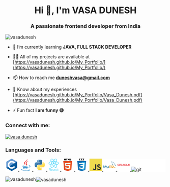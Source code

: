 <h1 align="center">Hi 👋, I'm VASA DUNESH</h1>
<h3 align="center">A passionate frontend developer from India</h3>

<p align="left"> <img src="https://komarev.com/ghpvc/?username=vasadunesh&label=Profile%20views&color=0e75b6&style=flat" alt="vasadunesh" /> </p>

- 🌱 I’m currently learning **JAVA, FULL STACK DEVELOPER**

- 👨‍💻 All of my projects are available at [https://vasadunesh.github.io/My_Portfolio/](https://vasadunesh.github.io/My_Portfolio/)

- 📫 How to reach me **duneshvasa@gmail.com**

- 📄 Know about my experiences [https://vasadunesh.github.io/My_Portfolio/Vasa_Dunesh.pdf](https://vasadunesh.github.io/My_Portfolio/Vasa_Dunesh.pdf)

- ⚡ Fun fact **I am funny 😅**

<h3 align="left">Connect with me:</h3>
<p align="left">
<a href="https://linkedin.com/in/vasa dunesh" target="blank"><img align="center" src="https://raw.githubusercontent.com/rahuldkjain/github-profile-readme-generator/master/src/images/icons/Social/linked-in-alt.svg" alt="vasa dunesh" height="30" width="40" /></a>
</p>

<h3 align="left">Languages and Tools:</h3>
<p align="left" style="background-color:#fff;">
  <a href="https://www.cprogramming.com/" target="_blank" rel="noreferrer"> <img src="https://raw.githubusercontent.com/devicons/devicon/master/icons/c/c-original.svg" alt="c" width="40" height="40"/> </a>
  <a href="https://www.java.com" target="_blank" rel="noreferrer"> <img src="https://raw.githubusercontent.com/devicons/devicon/master/icons/java/java-original.svg" alt="java" width="40" height="40"/> </a>
 <a href="https://www.python.org" target="_blank" rel="noreferrer"> <img src="https://raw.githubusercontent.com/devicons/devicon/master/icons/python/python-original.svg" alt="python" width="40" height="40"/> </a> <a href="https://reactjs.org/" target="_blank" rel="noreferrer"> <img src="https://raw.githubusercontent.com/devicons/devicon/master/icons/react/react-original-wordmark.svg" alt="react" width="40" height="40"/> </a>
 <a href="https://www.w3.org/html/" target="_blank" rel="noreferrer"> <img src="https://raw.githubusercontent.com/devicons/devicon/master/icons/html5/html5-original-wordmark.svg" alt="html5" width="40" height="40"/> </a> 
<a href="https://www.w3schools.com/css/" target="_blank" rel="noreferrer"> <img src="https://raw.githubusercontent.com/devicons/devicon/master/icons/css3/css3-original-wordmark.svg" alt="css3" width="40" height="40"/> </a> 
  <a href="https://developer.mozilla.org/en-US/docs/Web/JavaScript" target="_blank" rel="noreferrer"> 
    <img src="https://raw.githubusercontent.com/devicons/devicon/master/icons/javascript/javascript-original.svg" alt="javascript" width="40" height="40"/> </a> <a href="https://www.mongodb.com/" target="_blank" rel="noreferrer">
<img src="https://raw.githubusercontent.com/devicons/devicon/master/icons/mysql/mysql-original-wordmark.svg" alt="mysql" width="40" height="40"/> </a>
  <a href="https://www.oracle.com/" target="_blank" rel="noreferrer"> 
    <img src="https://raw.githubusercontent.com/devicons/devicon/master/icons/oracle/oracle-original.svg" alt="oracle" width="40" height="40"/> </a><img src="https://www.vectorlogo.zone/logos/git-scm/git-scm-icon.svg" alt="git" width="40" height="40"/>
 </p>

<p><img align="left" src="https://github-readme-stats.vercel.app/api/top-langs?username=vasadunesh&show_icons=true&locale=en&layout=compact" alt="vasadunesh" /></p>

<p><img align="center" src="https://github-readme-streak-stats.herokuapp.com/?user=vasadunesh&" alt="vasadunesh" /></p>
